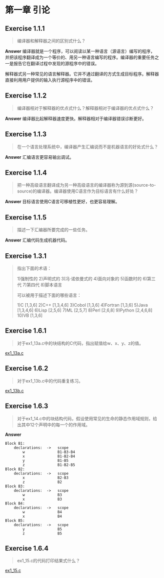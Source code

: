 # 第一章 引论

## Exercise 1.1.1

> 编译器和解释器之间的区别式什么？

**Answer**
编译器就是一个程序，可以阅读以某一种语言（源语言）编写的程序，并把该程序翻译成为一个等价的、用另一种语言编写的程序。编译器的重要任务之一是报告它在翻译过程中发现的源程序中的错误。

解释器式另一种常见的语言解释器。它并不通过翻译的方式生成目标程序。解释器直接利用用户提供的输入执行源程序中的错误。

## Exercise 1.1.2

> 编译器相对于解释器的优点式什么？解释器相对于编译器的优点式什么？

**Answer**
编译器比起解释器速度更快。解释器相对于编译器错误诊断更好。

## Exercise 1.1.3

> 在一个语言处理系统中，编译器产生汇编说而不是机器语言的好处式什么？

**Answer**
汇编语言更容易输出调试。

## Exercise 1.1.4

> 把一种高级语言翻译成为另一种高级语言的编译器称为源到源(source-to-source)的编译器。编译器使用C语言作为目标语言有什么好处？

**Answer**
目标语言使用C语言可移植性更好，也更容易理解。

## Exercise 1.1.5

> 描述一下汇编器所要完成的一些任务。

**Answer**
汇编代码生成机器代码。

## Exercise 1.3.1

> 指出下面的术语：
>
> 1)强制性的     2)声明式的      3)冯·诺依曼式的     4)面向对象的
> 5)函数时的     6)第三代        7)第四代           8)脚本语言
>
> 可以被用于描述下面的哪些语言：
>
> 1)C [1,3,6]   2)C++ [1,3,4,6]   3)Cobol [1,3,6]   4)Fortran [1,3,6]
> 5)Java [1,3,4,6]   6)Lisp [2,5,6]   7)ML [2,5,7]    8)Perl [2,6,8]
> 9)Python [2,4,6,8]    10)VB [1,3,6]

## Exercise 1.6.1

> 对于ex1_13a.c中的块结构的C代码，指出赋值给w、x、y、z的值。

[ex1_13a.c](./ex1_13a.c)

## Exercise 1.6.2

> 对于ex1_13b.c中的代码重复练习。

[ex1_13b.c](./ex1_13b.c)

## Exercise 1.6.3

> 对于ex1_14.c中的块结构代码，假设使用常见的生命的静态作用域规则，给出其中12个声明中的每一个的作用域。

**Answer**

```console
Block B1:
	declarations:  ->   scope
		w				B1-B3-B4
		x				B1-B2-B4
		y				B1-B5
		z				B1-B2-B5
Block B2:
	declarations:  ->   scope
		x				B2-B3
		z				B2
Block B3:
	declarations:  ->   scope
		w				B3
		x				B3
Block B4:
	declarations:  ->   scope
		w				B4
		x				B4
Block B5:
	declarations:  ->   scope
		y				B5
		z				B5
```

## Exercise 1.6.4

> ex1_15.c的代码打印结果式什么？

[ex1_15.c](./ex1_15.c)
